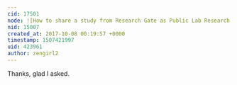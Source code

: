 ```yaml
---
cid: 17501
node: ![How to share a study from Research Gate as Public Lab Research Note](../notes/Zengirl2/10-07-2017/how-to-share-a-study-from-research-gate-as-public-lab-research-note)
nid: 15007
created_at: 2017-10-08 00:19:57 +0000
timestamp: 1507421997
uid: 423961
author: zengirl2
---
```


Thanks, glad I asked.